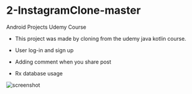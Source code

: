 # 2-InstagramClone-master
Android Projects Udemy Course 
 
 - This project was made by cloning from the udemy java kotlin course.

- User log-in and sign up
- Adding comment when you share post
- Rx database usage


![screenshot](https://user-images.githubusercontent.com/88238748/160484192-38f7cb9c-04c0-4a3e-958e-89e70de8b11c.png)
